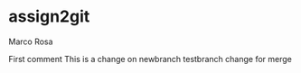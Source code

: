 # assign2git
Marco Rosa


First comment 
This is a change on newbranch 
testbranch change for merge
